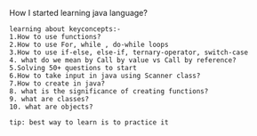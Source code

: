 How I started learning java language?

    learning about keyconcepts:-
    1.How to use functions?
    2.How to use For, while , do-while loops
    3.How to use if-else, else-if, ternary-operator, switch-case
    4. what do we mean by Call by value vs Call by reference?
    5.Solving 50+ questions to start
    6.How to take input in java using Scanner class?
    7.How to create in java?
    8. what is the significance of creating functions?
    9. what are classes?
    10. what are objects?

    tip: best way to learn is to practice it
